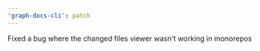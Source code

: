 ```yaml
---
'graph-docs-cli': patch
---
```


Fixed a bug where the changed files viewer wasn't working in monorepos
